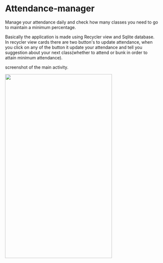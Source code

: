 # Attendance-manager
Manage your attendance daily and check how many classes you need to go to maintain a minimum percentage.

Basically the application is made using Recycler view and Sqlite database.
In recycler view cards there are two button's to update attendance, when you click on any of the button it update your attendance and tell
you suggestion about your next class(whether to attend or bunk in order to attain minimum attendance).


screenshot of the main activity.
 
 
<img src="https://github.com/nikhilbhatt/Attendance-manager/blob/master/screenshots/Screenshot_20190719-001948.png" width="350" height="600"> 
